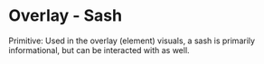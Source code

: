 # Overlay - Sash

Primitive: Used in the overlay \(element\) visuals, a sash is primarily informational, but can be interacted with as well.

